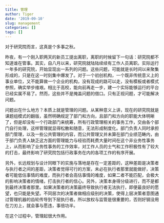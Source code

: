 ```yaml
---
title: 管理
author: Tiger
date: '2019-09-10'
slug: management
categories: []
tags: []
---
```


对于研究院而言，这真是个多事之秋。

昨夜，有一个刚入职两天的新员工提出离职，离职的时候留下一句话：研究院都不知道谁在管事。其实，自八月以来，研究院就陆陆续续有工作人员离职。实际运行一年多的研究院，开始显现出一系列的问题。这些问题，可能就是长时间以来聚集形成的，只是在这一时刻集中爆发了。对于一个初创机构，一个既非传统意义上的事业单位，又不能算做一个企业的机构，没有现成的路可以走，没有模板或者模式参照，确实举步维艰。相比于高校，能向前再走一步，建一个实际能够运行的平台已经实属不易了。然而，这些并不是掩盖问题的借口。只有正视问题，才可能解决问题。

问题出在什么地方？本质上就是管理的问题。从某种意义上讲，现在的研究院就是课题组模式的翻版，虽然明确规定了部门和方向，且部门和方向的职能大体明晰了，但是却没有一个行政部门来统筹，所有行政管理相关的事务工作，交由各个部门自行处理，这样管理就显得松散和随意，无法形成制度化。部门负责人同时承担部门管理，以及一些公共管理的内容，而公共管理又并未算在部门业绩范畴内，由于部门负责人缺乏这方面的管理能力与经验而耗费大量时间在这个非业务性事务上，从而影响了业务性事务的工作效率，对工作人员的士气和工作积极性有了较大的打击，最终影响了研究院包括行政事务在内的各项工作的有序开展。

另外，长远规划与设计同眼下的实施与落地是存在一定差距的，这种差距是决策者与执行者之间的差距，决策者觉得可行的方案，未必在执行者那里就能做好，决策者可能低估事情的难度，而执行者会高估事情的难度，如果二者不能匹配，会极大的影响决策者的情绪，打击执行者的信心。另外，决策本身得分级进行，而不是都到最终决策者那里。如果决策者的决策最终导致执行者无法执行，即便最良好的愿望，也只能是失望。不同层次的决策者做相应级别的决策，使得上层决策者意图通过管理机器的齿轮传导到下层执行者。所以放权与监管是很重要的，否则好钢没用在刀刃上，就会事与愿违，事倍功半。

在这个过程中，管理起很大作用。
